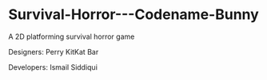 # Survival-Horror---Codename-Bunny

A 2D platforming survival horror game

Designers: Perry KitKat Bar

Developers: Ismail Siddiqui
